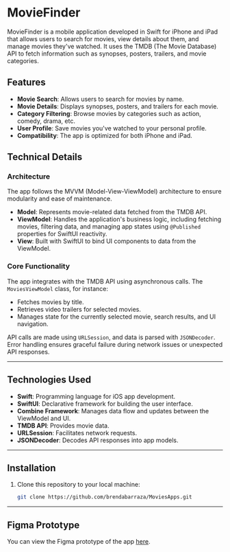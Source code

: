 # MovieFinder

MovieFinder is a mobile application developed in Swift for iPhone and iPad that allows users to search for movies, view details about them, and manage movies they've watched. It uses the TMDB (The Movie Database) API to fetch information such as synopses, posters, trailers, and movie categories.

## Features

- **Movie Search**: Allows users to search for movies by name.
- **Movie Details**: Displays synopses, posters, and trailers for each movie.
- **Category Filtering**: Browse movies by categories such as action, comedy, drama, etc.
- **User Profile**: Save movies you've watched to your personal profile.
- **Compatibility**: The app is optimized for both iPhone and iPad.

## Technical Details

### **Architecture**
The app follows the MVVM (Model-View-ViewModel) architecture to ensure modularity and ease of maintenance.  

- **Model**: Represents movie-related data fetched from the TMDB API.
- **ViewModel**: Handles the application's business logic, including fetching movies, filtering data, and managing app states using `@Published` properties for SwiftUI reactivity.
- **View**: Built with SwiftUI to bind UI components to data from the ViewModel.  

### **Core Functionality**
The app integrates with the TMDB API using asynchronous calls. The `MoviesViewModel` class, for instance:  
- Fetches movies by title.  
- Retrieves video trailers for selected movies.  
- Manages state for the currently selected movie, search results, and UI navigation.  

API calls are made using `URLSession`, and data is parsed with `JSONDecoder`. Error handling ensures graceful failure during network issues or unexpected API responses.

---

## Technologies Used

- **Swift**: Programming language for iOS app development.  
- **SwiftUI**: Declarative framework for building the user interface.  
- **Combine Framework**: Manages data flow and updates between the ViewModel and UI.  
- **TMDB API**: Provides movie data.  
- **URLSession**: Facilitates network requests.  
- **JSONDecoder**: Decodes API responses into app models.  

---

## Installation 

1. Clone this repository to your local machine:

   ```bash
   git clone https://github.com/brendabarraza/MoviesApps.git


---

## Figma Prototype

You can view the Figma prototype of the app [here](https://www.figma.com/proto/aCtVNm5U7a7kZBKAJvdYQa/Untitled?node-id=10-31&node-type=canvas&t=fajOnrOFzDMhviI8-1&scaling=scale-down&content-scaling=fixed&page-id=5%3A2).




